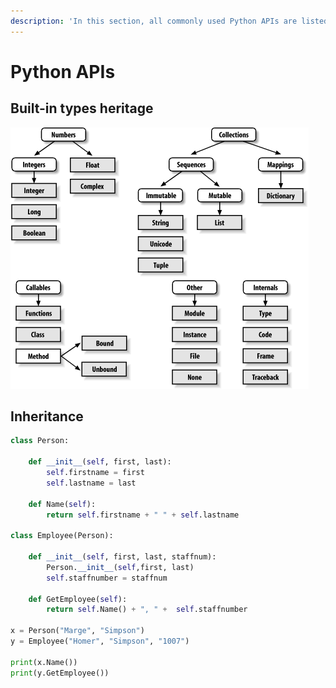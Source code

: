 ```yaml
---
description: 'In this section, all commonly used Python APIs are listed'
---
```


# Python APIs

## Built-in types heritage

![](../../.gitbook/assets/image%20%282%29.png)

## Inheritance

```python
class Person:

    def __init__(self, first, last):
        self.firstname = first
        self.lastname = last

    def Name(self):
        return self.firstname + " " + self.lastname

class Employee(Person):

    def __init__(self, first, last, staffnum):
        Person.__init__(self,first, last)
        self.staffnumber = staffnum

    def GetEmployee(self):
        return self.Name() + ", " +  self.staffnumber

x = Person("Marge", "Simpson")
y = Employee("Homer", "Simpson", "1007")

print(x.Name())
print(y.GetEmployee())
```



